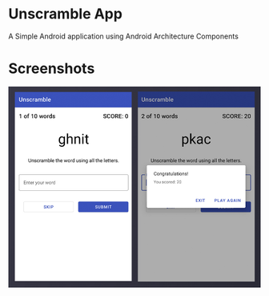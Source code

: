 # Unscramble App

A Simple Android application using Android Architecture Components

# Screenshots

![Screenshot](screens/screen1.jpg)
